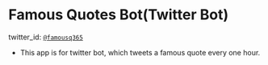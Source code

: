 # Famous Quotes Bot(Twitter Bot)
twitter_id: [`@famousq365`]("https://twitter.com/famousq365")

- This app is for twitter bot, which tweets a famous quote every one hour.
